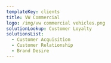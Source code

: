 ```yaml
---
templateKey: clients
title: VW Commercial
logo: /img/vw commercial vehicles.png
solutionLookup: Customer Loyalty
solutionsList:
  - Customer Acquisition
  - Customer Relationship
  - Brand Desire
---
```


